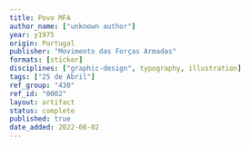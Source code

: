 ```yaml
---
title: Povo MFA
author_name: ["unknown author"]
year: y1975
origin: Portugal
publisher: "Movimento das Forças Armadas"
formats: [sticker]
disciplines: ["graphic-design", typography, illustration]
tags: ["25 de Abril"]
ref_group: "430"
ref_id: "0002"
layout: artifact
status: complete
published: true
date_added: 2022-06-02
---
```

